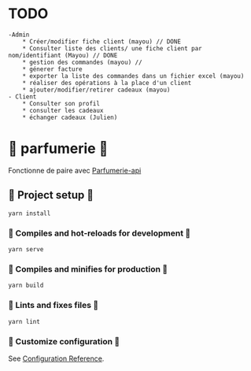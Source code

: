 # TODO
    -Admin
        * Créer/modifier fiche client (mayou) // DONE
        * Consulter liste des clients/ une fiche client par nom/identifiant (Mayou) // DONE
        * gestion des commandes (mayou) //
        * génerer facture
        * exporter la liste des commandes dans un fichier excel (mayou)
        * réaliser des opérations à la place d'un client
        * ajouter/modifier/retirer cadeaux (mayou)
    - Client
        * Consulter son profil
        * consulter les cadeaux
        * échanger cadeaux (Julien)

# :cherry_blossom: parfumerie :cherry_blossom:
Fonctionne de paire avec [Parfumerie-api](https://github.com/Orghaniian/parfumerie-api)
## :tulip: Project setup :tulip:
```
yarn install
```

### :sunflower: Compiles and hot-reloads for development :sunflower:
```
yarn serve
```

### :hibiscus: Compiles and minifies for production :hibiscus:
```
yarn build
```

### :blossom: Lints and fixes files :blossom:
```
yarn lint
```

### :rose: Customize configuration :rose:
See [Configuration Reference](https://cli.vuejs.org/config/).

